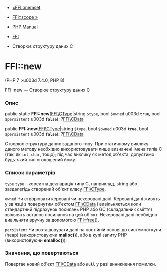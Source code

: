 - [«FFI::memset](ffi.memset.md)
- [FFI::scope »](ffi.scope.md)

- [PHP Manual](index.md)
- [FFI](class.ffi.md)
- Створює структуру даних C

# FFI::new

(PHP 7 \>u003d 7.4.0, PHP 8)

FFI::new — Створює структуру даних C

### Опис

public static **FFI::new**([FFI\CType](class.ffi-ctype.md)\|string
`$type`, bool `$owned` u003d **`true`**, bool `$persistent` u003d **`false`**):
?[FFI\CData](class.ffi-cdata.md)

public **FFI::new**([FFI\CType](class.ffi-ctype.md)\|string `$type`,
bool `$owned` u003d **`true`**, bool `$persistent` u003d **`false`**):
?[FFI\CData](class.ffi-cdata.md)

Створює структуру даних заданого типу. При статичному виклику
даного методу необхідно використовувати лише визначені імена
типів С (такі як `int`, `char`, тощо); під час виклику як метод об'єкта,
допустимо будь-який тип оголошений йому.

### Список параметрів

`type`
`type` - коректна декларація типу С, наприклад, string або заздалегідь
створений об'єкт класу [FFI\CType](class.ffi-ctype.md).

`owned`
Чи створювати керовані чи некеровані дані. Керовані дані
живуть у зв'язці з повернутим об'єктом [FFI\CData](class.ffi-cdata.md)
і вивільняється коли стандартний підрахунок посилань PHP або GC (складальник
сміття) звільнять останнє посилання на цей об'єкт. Некеровані дані
необхідно вивільняти вручну за допомогою [FFI::free()](ffi.free.md).

`persistent`
Чи розташовувати дані на постійній основі до системної купи (heap)
(використовуючи **malloc()**), або в купі запиту PHP (використовуючи
**emalloc()**).

### Значення, що повертаються

Повертає новий об'єкт [FFI\CData](class.ffi-cdata.md) або **`null`**
у разі виникнення помилки.

